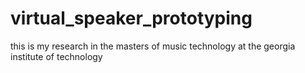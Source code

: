 # virtual_speaker_prototyping
this is my research in the masters of music technology at the georgia institute of technology
